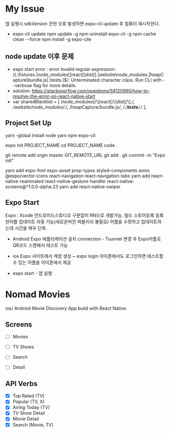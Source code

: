 # My Issue

앱 실행시 sdkVersion 관련 오류 발생하면 expo-cli update 후 컴퓨터 재시작한다.
- expo-cli update
npm update -g
npm uninstall expo-cli -g
npm cache clean --force
npm install 
-g expo-clie

## node update 이후 문제
- expo start error : error Invalid regular expression: /(.\fixtures\.|node_modules[\]react[\]dist[\].|website\node_modules\.|heapCapture\bundle.js|.\tests\.)$/: Unterminated character class. Run CLI with --verbose flag for more details.
- solution: https://stackoverflow.com/questions/58120990/how-to-resolve-the-error-on-react-native-start
- var sharedBlacklist = [
  /node_modules[\/\\]react[\/\\]dist[\/\\].*/,
  /website\/node_modules\/.*/,
  /heapCapture\/bundle\.js/,
  /.*\/__tests__\/.*/
];


## Project Set Up
yarn -global install node yarn npm expo-cli

expo init PROJECT_NAME
cd PROJECT_NAME
code .

git remote add orgin master GIT_REMOTE_URL
git add .
git commit -m "Expo init"

yarn add expo-font expo-asset prop-types styled-components axios @expo/vector-icons react-navigation react-navigation-tabs
yarn add react-native-reanimated react-native-gesture-handler react-native-screens@^1.0.0-alpha.23
yarn add react-native-swiper


## Expo Start
Expo :
Xcode 안드로이드스튜디오 구분없이 RN으로 개발가능.
빌드 스토어등록 등록한어플 업데이트 자동 기능(새로운버전 퍼블리쉬 불필요)
어플을 수정하고 업데이트하는데 시간을 매우 단축.

- Android
Expo 애플리케이션 설치 
connection - Tuunnel 변경 후 Expo어플로 QR코드 스캔해서 테스트 가능

- ios
Expo 사이트에서 계정 생성
~ expo login
아이폰에서도 로그인하면 테스트할 수 있는 어플을 아이폰에서 제공

- expo start - 앱 실행


# Nomad Movies

ios/ Android Movie Discovery App build
with React Native.


## Screens

- [ ] Movies
- [ ] TV Shows
- [ ] Search
- [ ] Detail


## API Verbs

- [x] Top Rated (TV)
- [x] Popular (TV, X)
- [x] Airing Today (TV)
- [x] TV Show Detail
- [x] Movie Detail
- [x] Search (Movie, TV)